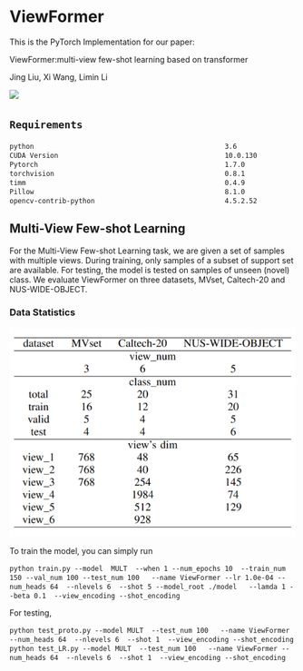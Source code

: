 # **ViewFormer**

This is the PyTorch Implementation for our paper:

ViewFormer:multi-view few-shot learning based on transformer

Jing Liu, Xi Wang, Limin Li

<img src="figs/framework_ViewFormer.png">


## `Requirements`

    python                                               3.6 
    CUDA Version                                         10.0.130
    Pytorch                                              1.7.0
    torchvision                                          0.8.1
    timm                                                 0.4.9
    Pillow                                               8.1.0
    opencv-contrib-python                                4.5.2.52
 





## Multi-View Few-shot Learning 

For the Multi-View Few-shot Learning task, we are given a set of samples with multiple views. 
During training, only samples of a subset of support set are available. 
For testing, the model is tested on samples of unseen (novel) class. We evaluate ViewFormer on three datasets, 
MVset, Caltech-20 and NUS-WIDE-OBJECT. 


### Data Statistics

<img src="figs/img.png">

To train the model, you can simply run
```angular2html
python train.py --model  MULT  --when 1 --num_epochs 10  --train_num 150 --val_num 100 --test_num 100   --name ViewFormer --lr 1.0e-04 --num_heads 64  --nlevels 6  --shot 5 --model_root ./model   --lamda 1 --beta 0.1  --view_encoding --shot_encoding
```
For testing, 
```angular2html
python test_proto.py --model MULT  --test_num 100   --name ViewFormer --num_heads 64  --nlevels 6  --shot 1  --view_encoding --shot_encoding
python test_LR.py --model MULT  --test_num 100   --name ViewFormer --num_heads 64  --nlevels 6  --shot 1  --view_encoding --shot_encoding
```

